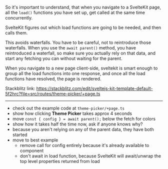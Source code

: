 So it's important to understand, that when you navigate to a SvelteKit page, all the `load()` functions you have set up, get called at the same time concurrently.

SvelteKit figures out which load functions are going to be needed, and then calls them.

This avoids waterfalls. You have to be careful, not to reintroduce those waterfalls. When you use the `await parent()` method, you have reintroduced a waterfall, so make sure you actually rely on that data, and start any fetching you can without waiting for the parent.

When you navigate to a new page client-side, sveltekit is smart enough to group all the load functions into one response, and once all the load functions have resolved, the page is rendered.

Stackblitz link: https://stackblitz.com/edit/sveltejs-kit-template-default-5f2hrc?file=src/routes/theme-picker/+page.ts

---

- check out the example code at `theme-picker/+page.ts`
- show how clicking **Theme Picker** takes approx 4 seconds
- move `const { config } = await parent();` below the fetch for colors
- show how it takes half the time now, ask if anyone knows why?
- because you aren't relying on any of the parent data, they have both started
- move to best example
  - remove call for config entirely because it's already available to component
  - don't await in load function, because SvelteKit will await/unwrap the top level properties returned from load
